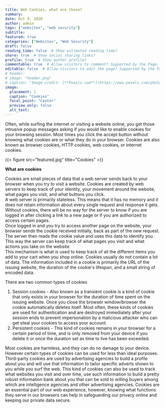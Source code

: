 ```yaml
---
title: Web Cookies, what are those?
summary:
date: Oct 9, 2020
author: admin
tags: ["websites", "web security"]
subtitle:
featured: true
categories: ["Websites", "Web Security"]
draft: false
reading_time: false  # Show estimated reading time?
share: true  # Show social sharing links?
profile: true  # Show author profile?
commentable: true  # Allow visitors to comment? Supported by the Page, Post, and Docs content types.
editable: false  # Allow visitors to edit the page? Supported by the Page, Post, and Docs content types.
# header:
# image: "header.png"
# caption: "Image credit: [**Pexels.com**](https://www.pexels.com/photo/close-up-photo-of-cookies-3095041/)"
image:
  placement: 1
  caption: "Cookies"
  focal_point: "Center"
  preview_only: false
  alt_text: 
---
```


Often, while surfing the internet or visiting a website online, you get those intrusive popup messages asking if you would like to enable cookies for your browsing session.                            Most times you click the accept button without knowing what cookies are or what they do in your browser.                              Cookies are also known as browser cookies, HTTP cookies, web cookies, or internet cookies.

{{< figure src="featured.jpg" title="Cookies" >}}



                                                                                                                                         
 **What are cookies**
                                      
                                      
Cookies are small pieces of data that a web server sends back to your browser when you try to visit a website. Cookies are created by web servers to keep track of your identity, your movement around the website, what pages you visit, and what buttons you click.                                         
A web server is primarily stateless. This means that it has no memory and it does not retain information about every single request and response it gets.                                        
Without cookies, there will be no way for the server to know if you are logged in after clicking a link to a new page or if you are authorized to access certain pages.                               
              Once logged in and you try to access another page on the website, your browser sends the cookie received initially, back as part of the new request.                       
              The server then reads the cookie value and uses this data to identify you. This way the server can keep track of what pages you visit and what actions you take on the website.                             
              This mechanism is what is used to keep track of all the different items you add to your cart when you shop online.                Cookies usually do not contain a lot of data. The information included in a cookie is primarily the URL of the issuing website, the duration of the cookie's lifespan, and a small string of encoded data.
                                                                                                                                                                                                                        
                               
                                       
 There are two common types of cookies
 1. Session cookies - Also known as a transient cookie is a kind of cookie that only exists in your browser for the duration of time spent on the issuing website.               Once you close the browser window/browser the cookie automatically deletes itself. 
 Most often, these kinds of cookies are used for authentication and are destroyed immediately after your session ends to prevent impersonation by a malicious attacker who can get steal your cookies to access your account.
 2. Persistent cookies - This kind of cookies remains in your browser for a certain period of time, and is only removed from your device if you delete it or once the duration set as time to live has been exceeded.
                                                                                                                   
                                  
Most cookies are harmless, and they can do no damage to your device.                                However certain types of cookies can be used for less than ideal purposes.                              Third-party cookies are used by advertising agencies to build a profile about you and will use that information to tailor specific adverts shown to you while you surf the web. 
            This kind of cookies can also be used to track what websites you visit and over time, use such information to build a pretty robust information bank about you that can be sold to willing buyers among which are intelligence agencies and other advertising agencies. 
Cookies are an essential part of our web experience, however, knowing what functions they serve in our browsers can help in safeguarding our privacy online and keeping our private data secure.

